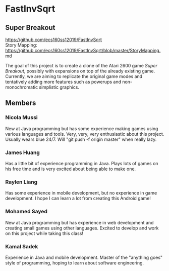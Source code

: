# FastInvSqrt

## Super Breakout
https://github.com/ecs160ss12019/FastInvSqrt <br>
Story Mapping: https://github.com/ecs160ss12019/FastInvSqrt/blob/master/StoryMapping.md
<p>The goal of this project is to create a clone of the Atari 2600 game <em>Super Breakout</em>, possibly with expansions on top of the already existing game. Currently, we are aiming to replicate the original game modes and tentatively adding more features such as powerups and non-monochromatic simplistic graphics.</p>

## Members
### Nicola Mussi
<p>New at Java programming but has some experience making games using various languages and tools. Very, very, very enthusiastic about this project. Usually wears blue 24/7. Will "git push -f origin master" when really lazy.</p>

### James Huang
<p> Has a little bit of experience programming in Java. Plays lots of games on his free time and is very excited about being able to make one. </p>

### Raylen Liang
<p> Has some experience in mobile development, but no experience in game development. I hope I can learn a lot from creating this Android game!<p>

### Mohamed Sayed
<p> New at Java programming but has experience in web development and creating small games using other languages. Excited to develop and work on this project while taking this class! </p>

### Kamal Sadek
<p> Experience in Java and mobile development. Master of the "anything goes" style of programming, hoping to learn about software engineering. </p>

